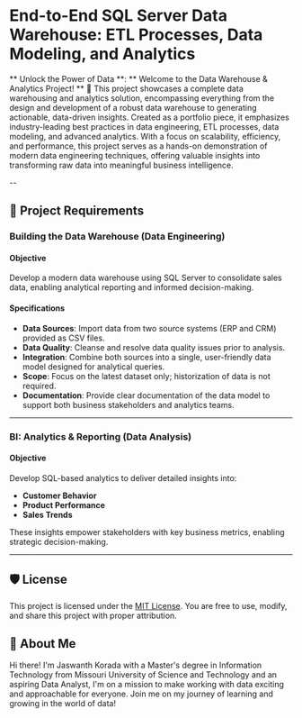 # End-to-End SQL Server Data Warehouse: ETL Processes, Data Modeling, and Analytics

** Unlock the Power of Data **: ** Welcome to the Data Warehouse & Analytics Project! ** 🚀
This project showcases a complete data warehousing and analytics solution, encompassing everything from the design and development of a robust data warehouse to generating actionable, data-driven insights. Created as a portfolio piece, it emphasizes industry-leading best practices in data engineering, ETL processes, data modeling, and advanced analytics. With a focus on scalability, efficiency, and performance, this project serves as a hands-on demonstration of modern data engineering techniques, offering valuable insights into transforming raw data into meaningful business intelligence.

--

## 🚀 Project Requirements

### Building the Data Warehouse (Data Engineering)

#### Objective
Develop a modern data warehouse using SQL Server to consolidate sales data, enabling analytical reporting and informed decision-making.

#### Specifications
- **Data Sources**: Import data from two source systems (ERP and CRM) provided as CSV files.
- **Data Quality**: Cleanse and resolve data quality issues prior to analysis.
- **Integration**: Combine both sources into a single, user-friendly data model designed for analytical queries.
- **Scope**: Focus on the latest dataset only; historization of data is not required.
- **Documentation**: Provide clear documentation of the data model to support both business stakeholders and analytics teams.

---

### BI: Analytics & Reporting (Data Analysis)

#### Objective
Develop SQL-based analytics to deliver detailed insights into:
- **Customer Behavior**
- **Product Performance**
- **Sales Trends**

These insights empower stakeholders with key business metrics, enabling strategic decision-making.  

---

## 🛡️ License

This project is licensed under the [MIT License](LICENSE). You are free to use, modify, and share this project with proper attribution.

## 🌟 About Me

Hi there! I'm Jaswanth Korada with a Master's degree in Information Technology from Missouri University of Science and Technology and an aspiring Data Analyst, I'm on a mission to make working with data exciting and approachable for everyone. Join me on my journey of learning and growing in the world of data!

  
